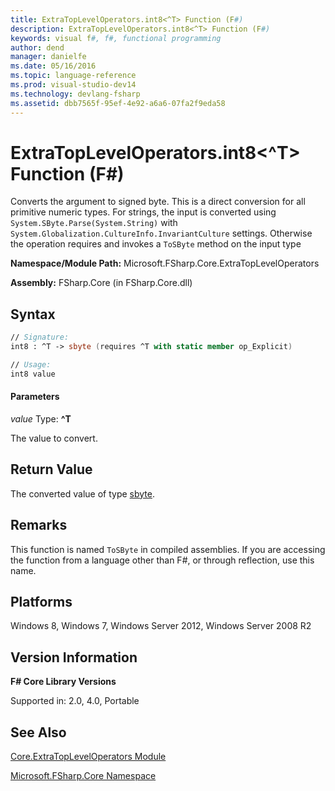 ```yaml
---
title: ExtraTopLevelOperators.int8<^T> Function (F#)
description: ExtraTopLevelOperators.int8<^T> Function (F#)
keywords: visual f#, f#, functional programming
author: dend
manager: danielfe
ms.date: 05/16/2016
ms.topic: language-reference
ms.prod: visual-studio-dev14
ms.technology: devlang-fsharp
ms.assetid: dbb7565f-95ef-4e92-a6a6-07fa2f9eda58 
---
```


# ExtraTopLevelOperators.int8<^T> Function (F#)

Converts the argument to signed byte. This is a direct conversion for all primitive numeric types. For strings, the input is converted using `System.SByte.Parse(System.String)` with `System.Globalization.CultureInfo.InvariantCulture` settings. Otherwise the operation requires and invokes a `ToSByte` method on the input type

**Namespace/Module Path:** Microsoft.FSharp.Core.ExtraTopLevelOperators

**Assembly:** FSharp.Core (in FSharp.Core.dll)


## Syntax

```fsharp
// Signature:
int8 : ^T -> sbyte (requires ^T with static member op_Explicit)

// Usage:
int8 value
```

#### Parameters
*value*
Type: **^T**


The value to convert.

## Return Value

The converted value of type [sbyte](https://msdn.microsoft.com/library/fbc28b7f-2dbf-4361-acb3-830886820068).

## Remarks
This function is named `ToSByte` in compiled assemblies. If you are accessing the function from a language other than F#, or through reflection, use this name.


## Platforms
Windows 8, Windows 7, Windows Server 2012, Windows Server 2008 R2


## Version Information
**F# Core Library Versions**

Supported in: 2.0, 4.0, Portable

## See Also
[Core.ExtraTopLevelOperators Module](Core.ExtraTopLevelOperators-Module-%5BFSharp%5D.md)

[Microsoft.FSharp.Core Namespace](Microsoft.FSharp.Core-Namespace-%5BFSharp%5D.md)